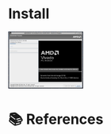 # Install

<img src=images/vivado-install1.png width='30%' height='30%' > </img>

# :books: References

[Vivado™ Edition - 2025.1  Full Product Installation]: https://account.amd.com/en/forms/downloads/xef.html?filename=FPGAs_AdaptiveSoCs_Unified_SDI_2025.1_0530_0145_Lin64.bin
